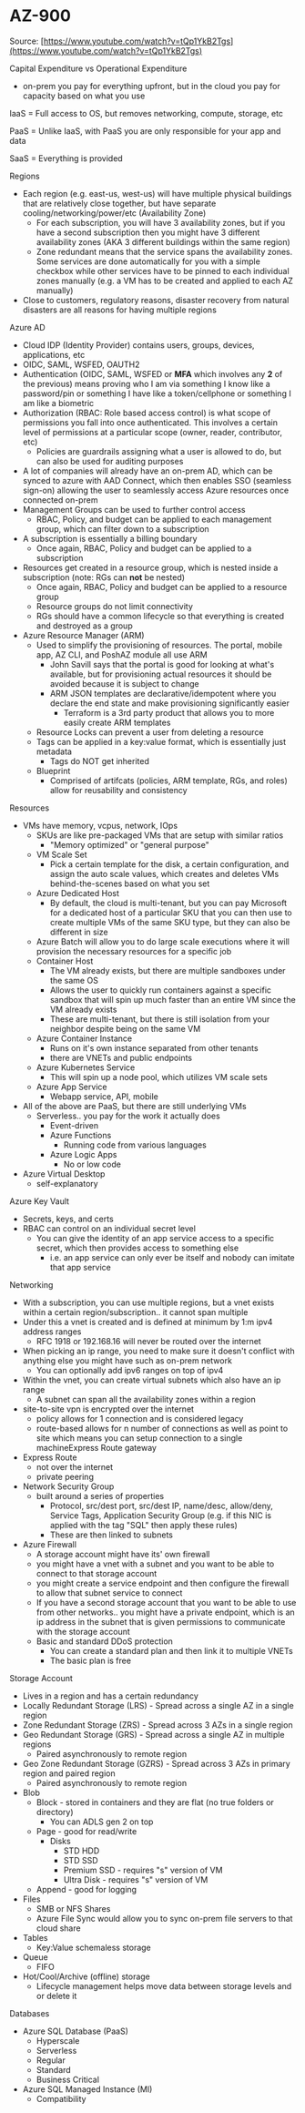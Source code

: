 # AZ-900

Source: [https://www.youtube.com/watch?v=tQp1YkB2Tgs](https://www.youtube.com/watch?v=tQp1YkB2Tgs)

Capital Expenditure vs Operational Expenditure

* on-prem you pay for everything upfront, but in the cloud you pay for capacity based on what you use

IaaS = Full access to OS, but removes networking, compute, storage, etc

PaaS = Unlike IaaS, with PaaS you are only responsible for your app and data

SaaS = Everything is provided



Regions

* Each region (e.g. east-us, west-us) will have multiple physical buildings that are relatively close together, but have separate cooling/networking/power/etc (Availability Zone)
  * For each subscription, you will have 3 availability zones, but if you have a second subscription then you might have 3 different availability zones (AKA 3 different buildings within the same region)
  * Zone redundant means that the service spans the availability zones. Some services are done automatically for you with a simple checkbox while other services have to be pinned to each individual zones manually (e.g. a VM has to be created and applied to each AZ manually)
* Close to customers, regulatory reasons, disaster recovery from natural disasters are all reasons for having multiple regions

Azure AD

* Cloud IDP (Identity Provider) contains users, groups, devices, applications, etc
* OIDC, SAML, WSFED, OAUTH2
* Authentication (OIDC, SAML, WSFED or **MFA** which involves any **2** of the previous) means proving who I am via something I know like a password/pin or something I have like a token/cellphone or something I am like a biometric
* Authorization (RBAC: Role based access control) is what scope of permissions you fall into once authenticated. This involves a certain level of permissions at a particular scope (owner, reader, contributor, etc)
  * Policies are guardrails assigning what a user is allowed to do, but can also be used for auditing purposes
* A lot of companies will already have an on-prem AD, which can be synced to azure with AAD Connect, which then enables SSO (seamless sign-on) allowing the user to seamlessly access Azure resources once connected on-prem
* Management Groups can be used to further control access
  * RBAC, Policy, and budget can be applied to each management group, which can filter down to a subscription
* A subscription is essentially a billing boundary
  * Once again, RBAC, Policy and budget can be applied to a subscription
* Resources get created in a resource group, which is nested inside a subscription (note: RGs can **not** be nested)&#x20;
  * Once again, RBAC, Policy and budget can be applied to a resource group
  * Resource groups do not limit connectivity
  * RGs should have a common lifecycle so that everything is created and destroyed as a group
* Azure Resource Manager (ARM)
  * Used to simplify the provisioning of resources. The portal, mobile app, AZ CLI, and PoshAZ module all use ARM
    * John Savill says that the portal is good for looking at what's available, but for provisioning actual resources it should be avoided because it is subject to change
    * ARM JSON templates are declarative/idempotent where you declare the end state and make provisioning significantly easier
      * Terraform is a 3rd party product that allows you to more easily create ARM templates
  * Resource Locks can prevent a user from deleting a resource
  * Tags can be applied in a key:value format, which is essentially just metadata
    * Tags do NOT get inherited
  * Blueprint
    * Comprised of artifcats (policies, ARM template, RGs, and roles) allow for reusability and consistency&#x20;

Resources

* VMs have memory, vcpus, network, IOps
  * SKUs are like pre-packaged VMs that are setup with similar ratios
    * "Memory optimized" or "general purpose"
  * VM Scale Set
    * Pick a certain template for the disk, a certain configuration, and assign the auto scale values, which creates and deletes VMs behind-the-scenes based on what you set
  * Azure Dedicated Host
    * By default, the cloud is multi-tenant, but you can pay Microsoft for a dedicated host of a particular SKU that you can then use to create multiple VMs of the same SKU type, but they can also be different in size
  * Azure Batch will allow you to do large scale executions where it will provision the necessary resources for a specific job
  * Container Host
    * The VM already exists, but there are multiple sandboxes under the same OS
    * Allows the user to quickly run containers against a specific sandbox that will spin up much faster than an entire VM since the VM already exists
    * These are multi-tenant, but there is still isolation from your neighbor despite being on the same VM
  * Azure Container Instance
    * Runs on it's own instance separated from other tenants
    * there are VNETs and public endpoints
  * Azure Kubernetes Service
    * This will spin up a node pool, which utilizes VM scale sets
  * Azure App Service
    * Webapp service, API, mobile
* All of the above are PaaS, but there are still underlying VMs
  * Serverless.. you pay for the work it actually does
    * Event-driven
    * Azure Functions
      * Running code from various languages
    * Azure Logic Apps
      * No or low code
* Azure Virtual Desktop
  * self-explanatory&#x20;

Azure Key Vault

* Secrets, keys, and certs
* RBAC can control on an individual secret level
  * You can give the identity of an app service access to a specific secret, which then provides access to something else
    * i.e. an app service can only ever be itself and nobody can imitate that app service&#x20;

Networking

* With a subscription, you can use multiple regions, but a vnet exists within a certain region/subscription.. it cannot span multiple
* Under this a vnet is created and is defined at minimum by 1:m ipv4 address ranges
  * RFC 1918 or 192.168.16 will never be routed over the internet
* When picking an ip range, you need to make sure it doesn't conflict with anything else you might have such as on-prem network
  * You can optionally add ipv6 ranges on top of ipv4
* Within the vnet, you can create virtual subnets which also have an ip range
  * A subnet can span all the availability zones within a region
* site-to-site vpn is encrypted over the internet
  * policy allows for 1 connection and is considered legacy
  * route-based allows for n number of connections as well as point to site which means you can setup connection to a single machineExpress Route gateway&#x20;
* Express Route
  * not over the internet
  * private peering
* Network Security Group
  * built around a series of properties
    * Protocol, src/dest port, src/dest IP, name/desc, allow/deny, Service Tags, Application Security Group (e.g. if this NIC is applied with the tag "SQL" then apply these rules)
    * These are then linked to subnets
* Azure Firewall
  * A storage account might have its' own firewall
  * you might have a vnet with a subnet and you want to be able to connect to that storage account
  * you might create a service endpoint and then configure the firewall to allow that subnet service to connect
  * If you have a second storage account that you want to be able to use from other networks.. you might have a private endpoint, which is an ip address in the subnet that is given permissions to communicate with the storage account
  * Basic and standard DDoS protection
    * You can create a standard plan and then link it to multiple VNETs
    * The basic plan is free&#x20;

Storage Account

* Lives in a region and has a certain redundancy
* Locally Redundant Storage (LRS) - Spread across a single AZ in a single region
* Zone Redundant Storage (ZRS) - Spread across 3 AZs in a single region
* Geo Redundant Storage (GRS) - Spread across a single AZ in multiple regions
  * Paired asynchronously to remote region
* Geo Zone Redundant Storage (GZRS) - Spread across 3 AZs in primary region and paired region
  * Paired asynchronously to remote region
* Blob
  * Block - stored in containers and they are flat (no true folders or directory)
    * You can ADLS gen 2 on top
  * Page - good for read/write
    * Disks
      * STD HDD
      * STD SSD
      * Premium SSD - requires "s" version of VM
      * Ultra Disk - requires "s" version of VM
  * Append - good for logging
* Files
  * SMB or NFS Shares
  * Azure File Sync would allow you to sync on-prem file servers to that cloud share
* Tables
  * Key:Value schemaless storage
* Queue
  * FIFO
* Hot/Cool/Archive (offline) storage
  * Lifecycle management helps move data between storage levels and or delete it

Databases

* Azure SQL Database (PaaS)
  * Hyperscale
  * Serverless
  * Regular
  * Standard
  * Business Critical
* Azure SQL Managed Instance (MI)
  * Compatibility&#x20;



